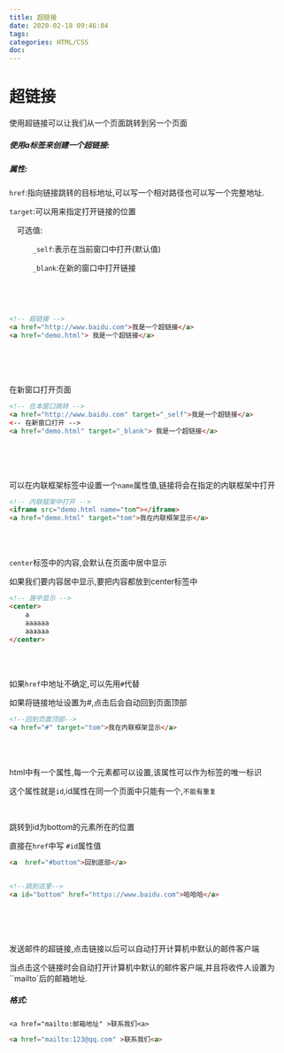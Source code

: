 ```yaml
---
title: 超链接
date: 2020-02-18 09:46:04
tags:
categories: HTML/CSS
doc:
---
```


# 超链接

使用超链接可以让我们从一个页面跳转到另一个页面

##### 使用a标签来创建一个超链接:

##### 属性:

`href`:指向链接跳转的目标地址,可以写一个相对路径也可以写一个完整地址.

`target`:可以用来指定打开链接的位置

&emsp;可选值:

&emsp;&emsp;&emsp;`_self`:表示在当前窗口中打开(默认值)

&emsp;&emsp;&emsp;`_blank`:在新的窗口中打开链接

​		<br/>

<br/>

```html
<!-- 超链接 -->
<a href="http://www.baidu.com">我是一个超链接</a>
<a href="demo.html"> 我是一个超链接</a>
```

<br/>

<br/>

<br/>

在新窗口打开页面

```html
<!-- 在本窗口跳转 -->
<a href="http://www.baidu.com" target="_self">我是一个超链接</a>
<-- 在新窗口打开 -->
<a href="demo.html" target="_blank"> 我是一个超链接</a>
```

<br/>

<br/>

<br/>

可以在内联框架标签中设置一个`name`属性值,链接将会在指定的内联框架中打开

```html
<!-- 内联框架中打开 -->
<iframe src="demo.html name="tom"></iframe>
<a href="demo.html" target="tom">我在内联框架显示</a>
```

<br/>

<br/>

`center`标签中的内容,会默认在页面中居中显示

如果我们要内容居中显示,要把内容都放到center标签中

```html
<!-- 居中显示 -->
<center>
    a
    aaaaaa
    aaaaaa
</center>
```

<br >

<br>

如果`href`中地址不确定,可以先用`#`代替

如果将链接地址设置为#,点击后会自动回到页面顶部

```html
<!--回到页面顶部-->
<a href="#" target="tom">我在内联框架显示</a>
```

<br >

<br>

html中有一个属性,每一个元素都可以设置,该属性可以作为标签的唯一标识

这个属性就是`id`,id属性在同一个页面中只能有一个,`不能有重复`



<br>

跳转到id为bottom的元素所在的位置

直接在`href`中写 `#id`属性值

```html
<a  href="#bottom">回到底部</a>


<!--跳到这里-->
<a id="bottom" href="https://www.baidu.com">哈哈哈</a>
```

<br>

<br>

<br>

发送邮件的超链接,点击链接以后可以自动打开计算机中默认的邮件客户端

当点击这个链接时会自动打开计算机中默认的邮件客户端,并且将收件人设置为``mailto`后的邮箱地址.

##### 格式:

`<a href="mailto:邮箱地址" >联系我们<a>`

```html
<a href="mailto:123@qq.com" >联系我们<a>
```

